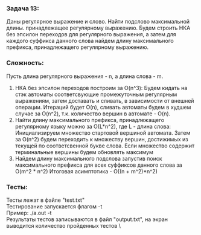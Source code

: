 ### Задача 13:
  Даны регулярное выражение и слово. Найти подслово максимальной длины. принадлежащее регулярному выражению.
Будем строить НКА без эпсилон переходов для регулярного выражения, а затем для каждого суффикса данного слова найдем длину максимального префикса, принадлежащего регулярному выражению.
### Сложность:
Пусть длина регулярного выражения - n, а длина слова - m. 
  1) НКА без эпсилон переходов построим за O(n^3):
Будем кидать на стэк автоматы соответсвующие промежуточным регулярным выражениям, затем доставать и сливать, в зависимости от внешней операции. Итераций будет O(n), сливать автоматы будем в худшем случае за O(n^2), т.к. количество вершин в автомате - O(n).  
  2) Найти длину максимального префикса, принадлежащего регулярному языку можно за O(L*n^2), где L - длина слова:
Инициализируем множество стартовой вершиной автомата. Затем за O(n^2) будем переходить к множеству вершин, достижимых из текущей по соответсвенной букве слова. Если множество содержит терминальные вершины будем обновлять максимум 
  3) Найдем длину максимального подслова запустив поиск максимального префикса для всех суффиксов данного слова за O(m^2 * n^2) 
Итоговая асимптотика - O((n + m^2)*n^2) 

### Тесты: 
Тесты лежат в файле "test.txt"\
Тестирование запускается флагом -t \
Пример: ./a.out -t \
Результаты тестов записываются в файл "output.txt", на экран выводится количество пройденных тестов \
